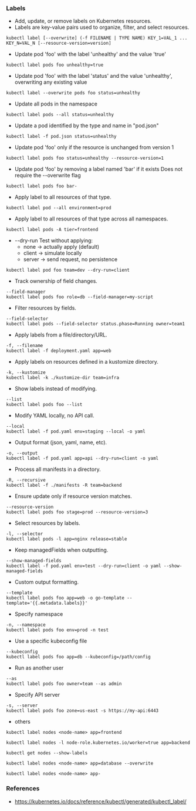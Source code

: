 ### Labels
- Add, update, or remove labels on Kubernetes resources.
- Labels are key-value pairs used to organize, filter, and select resources.

```
kubectl label [--overwrite] (-f FILENAME | TYPE NAME) KEY_1=VAL_1 ... KEY_N=VAL_N [--resource-version=version]
```

- Update pod 'foo' with the label 'unhealthy' and the value 'true'
```
kubectl label pods foo unhealthy=true
```

- Update pod 'foo' with the label 'status' and the value 'unhealthy', overwriting any existing value
```
kubectl label --overwrite pods foo status=unhealthy
```  

- Update all pods in the namespace
```
kubectl label pods --all status=unhealthy
```
  
- Update a pod identified by the type and name in "pod.json"
```
kubectl label -f pod.json status=unhealthy
```
 
- Update pod 'foo' only if the resource is unchanged from version 1
```
kubectl label pods foo status=unhealthy --resource-version=1
```
  
- Update pod 'foo' by removing a label named 'bar' if it exists Does not require the --overwrite flag
```
kubectl label pods foo bar-
```

- Apply label to all resources of that type.
```
kubectl label pod --all environment=prod
```

- Apply label to all resources of that type across all namespaces.
```
kubectl label pods -A tier=frontend
```

- --dry-run
  Test without applying:
    - none → actually apply (default)
    - client → simulate locally
    - server → send request, no persistence
```
kubectl label pod foo team=dev --dry-run=client
```

- Track ownership of field changes.
```
--field-manager
kubectl label pods foo role=db --field-manager=my-script
```

- Filter resources by fields.
```
--field-selector
kubectl label pods --field-selector status.phase=Running owner=team1
```

- Apply labels from a file/directory/URL.
```
-f, --filename
kubectl label -f deployment.yaml app=web
```

- Apply labels on resources defined in a kustomize directory.
```
-k, --kustomize
kubectl label -k ./kustomize-dir team=infra
```

- Show labels instead of modifying.
```
--list
kubectl label pods foo --list
```

- Modify YAML locally, no API call.
```
--local
kubectl label -f pod.yaml env=staging --local -o yaml
```

- Output format (json, yaml, name, etc).
```
-o, --output
kubectl label -f pod.yaml app=api --dry-run=client -o yaml
```

- Process all manifests in a directory.
```
-R, --recursive
kubectl label -f ./manifests -R team=backend
```

- Ensure update only if resource version matches.
```
--resource-version
kubectl label pods foo stage=prod --resource-version=3
```

- Select resources by labels.
```
-l, --selector
kubectl label pods -l app=nginx release=stable
```

- Keep managedFields when outputting.
```
--show-managed-fields
kubectl label -f pod.yaml env=test --dry-run=client -o yaml --show-managed-fields
```

- Custom output formatting.
```
--template
kubectl label pods foo app=web -o go-template --template='{{.metadata.labels}}'
```

- Specify namespace
```
-n, --namespace
kubectl label pods foo env=prod -n test
```

- Use a specific kubeconfig file
```
--kubeconfig
kubectl label pods foo app=db --kubeconfig=/path/config
```

- Run as another user
```
--as
kubectl label pods foo owner=team --as admin
```

- Specify API server
```
-s, --server
kubectl label pods foo zone=us-east -s https://my-api:6443
```

- others
```
kubectl label nodes <node-name> app=frontend

kubectl label nodes -l node-role.kubernetes.io/worker=true app=backend

kubectl get nodes --show-labels

kubectl label nodes <node-name> app=database --overwrite

kubectl label nodes <node-name> app-

```


### References
- https://kubernetes.io/docs/reference/kubectl/generated/kubectl_label/
